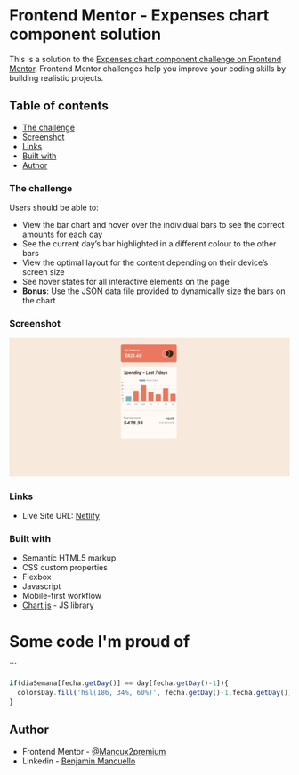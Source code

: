 # Frontend Mentor - Expenses chart component solution

This is a solution to the [Expenses chart component challenge on Frontend Mentor](https://www.frontendmentor.io/challenges/expenses-chart-component-e7yJBUdjwt). Frontend Mentor challenges help you improve your coding skills by building realistic projects. 

## Table of contents


  - [The challenge](#the-challenge)
  - [Screenshot](#screenshot)
  - [Links](#links)
  - [Built with](#built-with)
  - [Author](#author)


### The challenge

Users should be able to:

- View the bar chart and hover over the individual bars to see the correct amounts for each day
- See the current day’s bar highlighted in a different colour to the other bars
- View the optimal layout for the content depending on their device’s screen size
- See hover states for all interactive elements on the page
- **Bonus**: Use the JSON data file provided to dynamically size the bars on the chart

### Screenshot

![](./screenshot.jpg)



### Links

- Live Site URL: [Netlify](https://your-live-site-url.com)


### Built with

- Semantic HTML5 markup
- CSS custom properties
- Flexbox
- Javascript
- Mobile-first workflow
- [Chart.js](https://www.chartjs.org/) - JS library


<h1>Some code I'm proud of</h1>
```

```js
if(diaSemana[fecha.getDay()] == day[fecha.getDay()-1]){
  colorsDay.fill('hsl(186, 34%, 60%)', fecha.getDay()-1,fecha.getDay());
}
```


## Author

- Frontend Mentor - [@Mancux2premium](https://www.frontendmentor.io/profile/Mancux2premium)
- Linkedin - [Benjamin Mancuello](https://www.linkedin.com/in/benjamin-mancuello-34645a208/)




